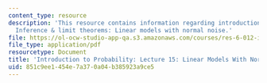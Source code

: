 ```yaml
---
content_type: resource
description: 'This resource contains information regarding introduction to probability:
  Inference & limit theorems: Linear models with normal noise.'
file: https://ol-ocw-studio-app-qa.s3.amazonaws.com/courses/res-6-012-introduction-to-probability-spring-2018/851c9ee1454e7a370a04b385923a9ce5_MITRES_6_012S18_L15AS.pdf
file_type: application/pdf
resourcetype: Document
title: 'Introduction to Probability: Lecture 15: Linear Models With Normal Noise'
uid: 851c9ee1-454e-7a37-0a04-b385923a9ce5
---
```

